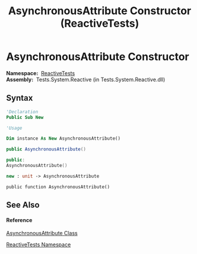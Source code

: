 ﻿---
title: AsynchronousAttribute Constructor  (ReactiveTests)
TOCTitle: AsynchronousAttribute Constructor
ms:assetid: M:ReactiveTests.AsynchronousAttribute.#ctor
ms:mtpsurl: https://msdn.microsoft.com/en-us/library/reactivetests.asynchronousattribute.asynchronousattribute(v=VS.103)
ms:contentKeyID: 36619832
ms.date: 06/28/2011
mtps_version: v=VS.103
f1_keywords:
- ReactiveTests.AsynchronousAttribute.#ctor
- ReactiveTests.AsynchronousAttribute.AsynchronousAttribute
dev_langs:
- CSharp
- JScript
- VB
- FSharp
- c++
---

# AsynchronousAttribute Constructor

**Namespace:**  [ReactiveTests](hh303221\(v=vs.103\).md)  
**Assembly:**  Tests.System.Reactive (in Tests.System.Reactive.dll)

## Syntax

``` vb
'Declaration
Public Sub New
```

``` vb
'Usage

Dim instance As New AsynchronousAttribute()
```

``` csharp
public AsynchronousAttribute()
```

``` c++
public:
AsynchronousAttribute()
```

``` fsharp
new : unit -> AsynchronousAttribute
```

``` jscript
public function AsynchronousAttribute()
```

## See Also

#### Reference

[AsynchronousAttribute Class](hh315339\(v=vs.103\).md)

[ReactiveTests Namespace](hh303221\(v=vs.103\).md)

